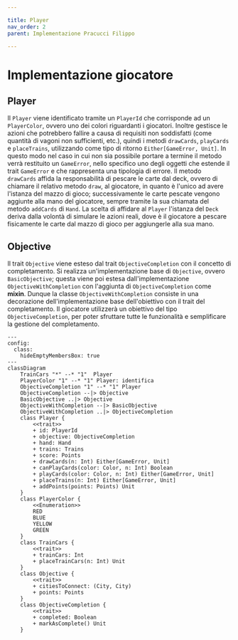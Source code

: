 ```yaml
---

title: Player
nav_order: 2
parent: Implementazione Pracucci Filippo

---
```


# Implementazione giocatore

## Player

Il `Player` viene identificato tramite un `PlayerId` che corrisponde ad un `PlayerColor`, ovvero uno dei colori
riguardanti i giocatori. Inoltre gestisce le azioni che potrebbero fallire a causa di requisiti non soddisfatti (come
quantità di vagoni non sufficienti, etc.), quindi i metodi `drawCards`, `playCards` e `placeTrains`, utilizzando come
tipo di ritorno `Either[GameError, Unit]`. In questo modo nel caso in cui non sia possibile portare a termine il metodo
verrà restituito un `GameError`, nello specifico uno degli oggetti che estende il trait `GameError` e che rappresenta
una tipologia di errore. Il metodo `drawCards` affida la responsabilità di pescare le carte dal deck, ovvero di chiamare
il relativo metodo `draw`, al giocatore, in quanto è l'unico ad avere l'istanza del mazzo di gioco; successivamente le
carte pescate vengono aggiunte alla mano del giocatore, sempre tramite la sua chiamata del metodo `addCards` di `Hand`.
La scelta di affidare al `Player` l'istanza del `Deck` deriva dalla volontà di simulare le azioni reali, dove è il
giocatore a pescare fisicamente le carte dal mazzo di gioco per aggiungerle alla sua mano.

## Objective

Il trait `Objective` viene esteso dal trait `ObjectiveCompletion` con il concetto di completamento.
Si realizza un'implementazione base di `Objective`, ovvero `BasicObjective`; questa viene poi estesa
dall'implementazione `ObjectiveWithCompletion` con l'aggiunta di `ObjectiveCompletion` come **mixin**. Dunque la classe
`ObjectiveWithCompletion` consiste in una decorazione dell'implementazione base dell'obiettivo con il trait del
completamento. Il giocatore utilizzerà un obiettivo del tipo `ObjectiveCompletion`, per poter sfruttare tutte le
funzionalità e semplificare la gestione del completamento.

```mermaid
---
config:
  class:
    hideEmptyMembersBox: true
---
classDiagram
    TrainCars "*" --* "1"  Player
    PlayerColor "1" --* "1" Player: identifica
    ObjectiveCompletion "1" --* "1" Player
    ObjectiveCompletion --|> Objective
    BasicObjective ..|> Objective
    ObjectiveWithCompletion --|> BasicObjective
    ObjectiveWithCompletion ..|> ObjectiveCompletion
    class Player {
        <<trait>>
        + id: PlayerId
        + objective: ObjectiveCompletion
        + hand: Hand
        + trains: Trains
        + score: Points
        + drawCards(n: Int) Either[GameError, Unit]
        + canPlayCards(color: Color, n: Int) Boolean
        + playCards(color: Color, n: Int) Either[GameError, Unit]
        + placeTrains(n: Int) Either[GameError, Unit]
        + addPoints(points: Points) Unit
    }
    class PlayerColor {
        <<Enumeration>>
        RED
        BLUE
        YELLOW
        GREEN
    }
    class TrainCars {
        <<trait>>
        + trainCars: Int
        + placeTrainCars(n: Int) Unit
    }
    class Objective {
        <<trait>>
        + citiesToConnect: (City, City)
        + points: Points
    }
    class ObjectiveCompletion {
        <<trait>>
        + completed: Boolean
        + markAsComplete() Unit
    }
```